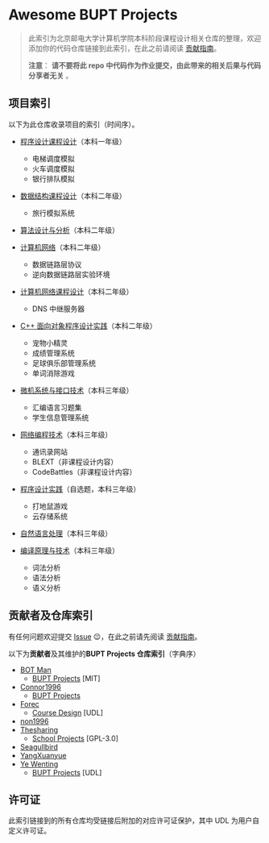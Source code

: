 ﻿# Awesome BUPT Projects

> 此索引为北京邮电大学计算机学院本科阶段课程设计相关仓库的整理，欢迎添加你的代码仓库链接到此索引，在此之前请阅读 [贡献指南](CONTRIBUTING.md)。
>
> **注意**： **请不要将此 repo 中代码作为作业提交，由此带来的相关后果与代码分享者无关** 。

## 项目索引
以下为此仓库收录项目的索引（时间序）。

* [程序设计课程设计](contents/01-program_designing.md)（本科一年级）
  * 电梯调度模拟
  * 火车调度模拟
  * 银行排队模拟

* [数据结构课程设计](contents/02-data_structure.md)（本科二年级）
  * 旅行模拟系统

* [算法设计与分析](contents/03-algorithms.md)（本科二年级）

* [计算机网络](contents/04-computer_network.md)（本科二年级）
  * 数据链路层协议
  * 逆向数据链路层实验环境

* [计算机网络课程设计](contents/11-computer_network_practice.md)（本科二年级）
  * DNS 中继服务器

* [C++ 面向对象程序设计实践](contents/05-c++_oop.md)（本科二年级）
  * 宠物小精灵
  * 成绩管理系统
  * 足球俱乐部管理系统
  * 单词消除游戏

* [微机系统与接口技术](contents/06-interface.md)（本科三年级）
  * 汇编语言习题集
  * 学生信息管理系统

* [网络编程技术](contents/07-network_programming.md)（本科三年级）
  * 通讯录网站
  * BLEXT（非课程设计内容）
  * CodeBattles（非课程设计内容）

* [程序设计实践](contents/08-program_practice.md)（自选题，本科三年级）
  * 打地鼠游戏
  * 云存储系统

* [自然语言处理](contents/09-NLP.md)（本科三年级）

* [编译原理与技术](contents/10-principle_of_compiler.md)（本科三年级）
  * 词法分析
  * 语法分析
  * 语义分析

## 贡献者及仓库索引
有任何问题欢迎提交 [Issue](https://github.com/Awesome-BUPT/Awesome-BUPT-Projects/issues) 😉，在此之前请先阅读 [贡献指南](CONTRIBUTING.md)。

以下为**贡献者**及其维护的**BUPT Projects 仓库索引**（字典序）

* [BOT Man](https://github.com/BOT-Man-JL)
  * [BUPT Projects](https://github.com/BOT-Man-JL/BUPT-Projects) [MIT]
* [Connor1996](https://github.com/Connor1996)
  * [BUPT Projects](https://github.com/Connor1996/BUPT-Projects)
* [Forec](https://github.com/Forec)
  * [Course Design](https://github.com/Forec/course-design) [UDL]
* [non1996](https://github.com/non1996)
* [Thesharing](https://github.com/Thesharing)
  * [School Projects](https://github.com/Thesharing/school-projects) [GPL-3.0]
* [Seagullbird](https://github.com/seagullbird)
* [YangXuanyue](https://github.com/YangXuanyue)
* [Ye Wenting](https://github.com/YeWenting)
  * [BUPT Projects](https://github.com/YeWenting/BUPT-Projects) [UDL]

## 许可证
此索引链接到的所有仓库均受链接后附加的对应许可证保护，其中 UDL 为用户自定义许可证。
